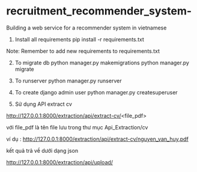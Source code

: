 # recruitment_recommender_system-
Building a web service for a recommender system in vietnamese 

1. Install all requirements
pip install -r requirements.txt 

Note: Remember to add new requirements to requirements.txt 

2. To migrate db 
python manager.py makemigrations
python manager.py migrate 

3. To runserver 
python manager.py runserver 

4. To create django admin user 
python manager.py createsuperuser

5. Sử dụng API extract cv

http://127.0.0.1:8000/extraction/api/extract-cv/<file_pdf>

với file_pdf là tên file lưu trong thư mục Api_Extraction/cv

ví dụ : http://127.0.0.1:8000/extraction/api/extract-cv/nguyen_van_huy.pdf

kết quả trả về dưới dạng json

http://127.0.0.1:8000/extraction/api/upload/

